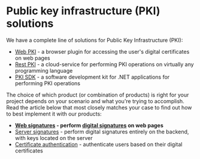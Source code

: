 ﻿# Public key infrastructure (PKI) solutions

We have a complete line of solutions for Public Key Infrastructure (PKI):

* [Web PKI](../web-pki/index.md) - a browser plugin for accessing the user's digital certificates on web pages
* [Rest PKI](../rest-pki/index.md) - a cloud-service for performing PKI operations on virtually any programming language
* [PKI SDK](../pki-sdk/index.md) - a software development kit for .NET applications for performing PKI operations

The choice of which product (or combination of products) is right for your project depends on your scenario and what
you're trying to accomplish. Read the article below that most closely matches your case to find out how to best
implement it with our products:

* **[Web signatures](web-signatures/index.md) - perform [digital signatures](signatures.md) on web pages**
* [Server signatures](server-signatures.md) - perform digital signatures entirely on the backend, with keys located on the server
* [Certificate authentication](cert-auth.md) - authenticate users based on their digital certificates
